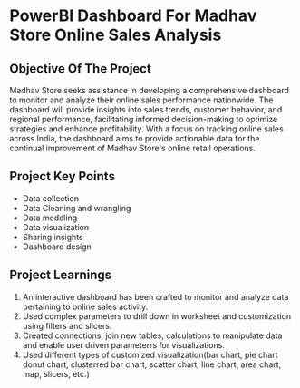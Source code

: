 # PowerBI Dashboard For Madhav Store Online Sales Analysis

## Objective Of The Project

Madhav Store seeks assistance in developing a comprehensive dashboard to monitor and analyze their online sales performance nationwide. The dashboard will provide insights into sales trends, customer behavior, and regional performance, facilitating informed decision-making to optimize strategies and enhance profitability. With a focus on tracking online sales across India, the dashboard aims to provide actionable data for the continual improvement of Madhav Store's online retail operations.

##  Project Key Points

- Data collection
- Data Cleaning and wrangling
- Data modeling
- Data visualization
- Sharing insights
- Dashboard design

## Project Learnings

1. An interactive dashboard has been crafted to monitor and analyze data 
   pertaining to online sales activity.
2. Used complex parameters to drill down in worksheet and customization 
   using filters and slicers.
3. Created connections, join new tables, calculations to manipulate data 
   and enable user driven parameterrs for visualizations.
4. Used different types of customized visualization(bar chart, pie chart
    donut chart, clusterred bar chart, scatter chart, line chart, 
    area chart, map, slicers, etc.)




